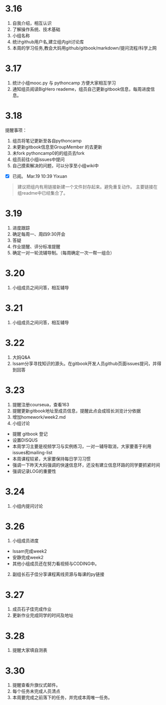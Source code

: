 # 3.16

1. 自我介绍，相互认识
2. 了解操作系统、技术基础
3. 小组名称
4. 统计github用户名,建立组内git讨论库
5. 本周的学习任务,教会大妈用github/gitbook/markdown/提问流程/科学上网

# 3.17

1. 统计小组mooc.py 与 pythoncamp 方便大家相互学习
2. 通知组员阅读BigHero reademe，组员自己更新gitbook信息，每周进度信息。

# 3.18
提醒事项：
1. 组员将笔记更新至各自pythoncamp  
2. 未更新gitbook信息至GroupMember 的去更新  
3. 未fork pythoncamp0的的组员去fork  
4. 组员前往小组issues中提问  
5. 自己摸索解决的问题，可以分享至小组wiki中  
- [x] 已阅。 Mar.19 10:39 Yixuan

> 建议把组内有用链接新建一个文件封存起来。避免重复动作。
> 主要链接在组readme中已经集合了。

# 3.19
1. 进度跟踪
2. 确定每周一、周四9:30开会
3. 答疑
4. 作业提醒、评分标准提醒
6. 确定一对一轮流辅导制。（每周确定一次一帮一组合）

# 3.20
1. 小组成员之间问答，相互辅导

# 3.21
1. 小组成员之间问答，相互辅导

# 3.22
1. 大妈Q&A
2. Issam分享寻找知识的源头。在gitbook开发人员github页面issues提问，并得到回答

# 3.23
1. 提醒注册courseua，查看163
2. 提醒更新gitbook地址至成员信息，提醒此点会成班长浏览计分依据
3. 增加homework/week2.md
4. 小组讨论
  * 提醒 gitbook 登记
  * 设置DISQUS
  * 本周学习主要是视频学习与实例练习，一对一辅导取消，大家要善于利用issues和mailing-list
  * 本周课程较紧，大家要保持每日学习习惯
  * 强调一下昨天大妈强调的快速信息环，还没有建立信息环路的同学要抓紧时间
  * 强调记录LOG的重要性
  
# 3.24
1. 小组内提问讨论

# 3.26
1. 小组成员进度
  * Issam完成week2
  * 安静完成week2
  * 其他小组成员还在努力看视频与CODING中。
2. 副组长石子佳分享课程离线资源与每课的py链接

# 3.27
1. 成员石子佳完成作业
2. 更新作业完成同学的时间及地址

# 3.28
1. 提醒大家填自测表

# 3.30
1. 提醒查看升旗仪式邮件。
2. 每个任务未完成人员清点
3. 本周要完成之前落下的任务，并完成本周唯一任务。

